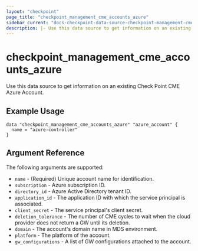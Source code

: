```yaml
---
layout: "checkpoint"
page_title: "checkpoint_management_cme_accounts_azure"
sidebar_current: "docs-checkpoint-data-source-checkpoint-management-cme-accounts-azure"
description: |- Use this data source to get information on an existing Check Point CME Azure Account.
---
```


# checkpoint_management_cme_accounts_azure

Use this data source to get information on an existing Check Point CME Azure Account.

## Example Usage

```hcl
data "checkpoint_management_cme_accounts_azure" "azure_account" {
  name = "azure-controller"
}
```

## Argument Reference

The following arguments are supported:

* `name` - (Required) Unique account name for identification.
* `subscription` - Azure subscription ID.
* `directory_id` - Azure Active Directory tenant ID.
* `application_id` - The application ID with which the service principal is associated.
* `client_secret` - The service principal's client secret.
* `deletion_tolerance` - The number of CME cycles to wait when the cloud provider does not return a GW until its
  deletion.
* `domain` - The account's domain name in MDS environment.
* `platform` - The platform of the account.
* `gw_configurations` - A list of GW configurations attached to the account.
